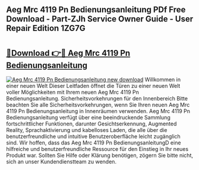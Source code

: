 ## Aeg Mrc 4119 Pn Bedienungsanleitung PDf Free Download - Part-ZJh Service Owner Guide - User Repair Edition 1ZG7G

# <h2><a href="http://df4gem.blite.top/?on=Aeg+Mrc+4119+Pn+Bedienungsanleitung">🔗Download 👉🔴 Aeg Mrc 4119 Pn Bedienungsanleitung</a></h2>

[![Aeg Mrc 4119 Pn Bedienungsanleitung new download](https://i.imgur.com/lujVjoI.png)](http://df4gem.blite.top/?on=Aeg+Mrc+4119+Pn+Bedienungsanleitung)
Willkommen in einer neuen Welt Dieser Leitfaden öffnet die Türen zu einer neuen Welt voller Möglichkeiten mit Ihrem neuen Aeg Mrc 4119 Pn Bedienungsanleitung. Sicherheitsvorkehrungen für den Innenbereich Bitte beachten Sie alle Sicherheitsvorkehrungen, wenn Sie Ihren neuen Aeg Mrc 4119 Pn Bedienungsanleitung in Innenräumen verwenden. Aeg Mrc 4119 Pn Bedienungsanleitung verfügt über eine beeindruckende Sammlung fortschrittlicher Funktionen, darunter Gesichtserkennung, Augmented Reality, Sprachaktivierung und kabelloses Laden, die alle über die benutzerfreundliche und intuitive Benutzeroberfläche leicht zugänglich sind. Wir hoffen, dass das Aeg Mrc 4119 Pn BedienungsanleitungD eine hilfreiche und benutzerfreundliche Ressource für den Einstieg in Ihr neues Produkt war. Sollten Sie Hilfe oder Klärung benötigen, zögern Sie bitte nicht, sich an unser Kundendienstteam zu wenden.
